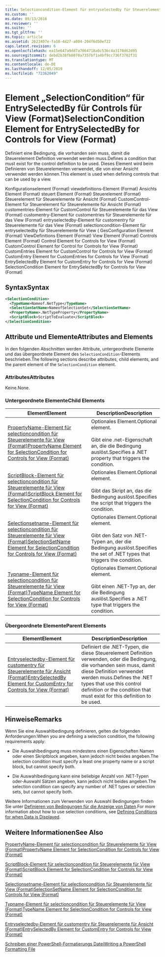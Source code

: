 ```yaml
---
title: Selectioncondition-Element für entryselectedby für Steuerelemente für Ansicht (Format) | Microsoft-Dokumentation
ms.custom: ''
ms.date: 09/13/2016
ms.reviewer: ''
ms.suite: ''
ms.tgt_pltfrm: ''
ms.topic: article
ms.assetid: 2623407e-fa10-4d27-a804-204f6d50ef22
caps.latest.revision: 6
ms.openlocfilehash: ea15e647a9dd7a7064718a0c536c4a3178d62d95
ms.sourcegitcommit: debd2b38fb8070a7357bf1a4bf9cc736f3702f31
ms.translationtype: MT
ms.contentlocale: de-DE
ms.lasthandoff: 12/05/2019
ms.locfileid: "72362049"
---
```

# <a name="selectioncondition-element-for-entryselectedby-for-controls-for-view-format"></a><span data-ttu-id="9bc67-102">Element „SelectionCondition“ für EntrySelectedBy für Controls für View (Format)</span><span class="sxs-lookup"><span data-stu-id="9bc67-102">SelectionCondition Element for EntrySelectedBy for Controls for View (Format)</span></span>

<span data-ttu-id="9bc67-103">Definiert eine Bedingung, die vorhanden sein muss, damit die Steuerelement Definition verwendet werden muss.</span><span class="sxs-lookup"><span data-stu-id="9bc67-103">Defines a condition that must exist for the control definition to be used.</span></span> <span data-ttu-id="9bc67-104">Dieses Element wird beim Definieren von Steuerelementen verwendet, die von einer Ansicht verwendet werden können.</span><span class="sxs-lookup"><span data-stu-id="9bc67-104">This element is used when defining controls that can be used by a view.</span></span>

<span data-ttu-id="9bc67-105">Konfigurationselement (Format) viewdefinitions-Element (Format) Ansichts Element (Format) steuert Element (Format) Steuerelement (Format) Steuerelement für Steuerelemente für Ansicht (Format) CustomControl-Element für Steuerelement für Steuerelemente für Ansicht (Format) customentries-Element für CustomControl für Steuerelemente für das View (Format) customentry-Element für customentries für Steuerelemente für das View (Format) entryselectedby-Element für customentry für Steuerelemente für das View (Format) selectioncondition-Element für entryselectedby für Steuerelemente für View ( Ges</span><span class="sxs-lookup"><span data-stu-id="9bc67-105">Configuration Element (Format) ViewDefinitions Element (Format) View Element (Format) Controls Element (Format) Control Element for Controls for View (Format) CustomControl Element for Control for Controls for View (Format) CustomEntries Element for CustomControl for Controls for View (Format) CustomEntry Element for CustomEntries for Controls for View (Format) EntrySelectedBy Element for CustomEntry for Controls for View (Format) SelectionCondition Element for EntrySelectedBy for Controls for View (Format)</span></span>

## <a name="syntax"></a><span data-ttu-id="9bc67-106">Syntax</span><span class="sxs-lookup"><span data-stu-id="9bc67-106">Syntax</span></span>

```xml
<SelectionCondition>
  <TypeName>Nameof.NetType</TypeName>
  <SelectionSetName>NameofSelectionSet</SelectionSetName>
  <PropertyName>.NetTypeProperty</PropertyName>
  <ScriptBlock>ScriptToEvaluate</ScriptBlock>
</SelectionCondition>
```

## <a name="attributes-and-elements"></a><span data-ttu-id="9bc67-107">Attribute und Elemente</span><span class="sxs-lookup"><span data-stu-id="9bc67-107">Attributes and Elements</span></span>

<span data-ttu-id="9bc67-108">In den folgenden Abschnitten werden Attribute, untergeordnete Elemente und das übergeordnete Element des `SelectionCondition`-Elements beschrieben.</span><span class="sxs-lookup"><span data-stu-id="9bc67-108">The following sections describe attributes, child elements, and the parent element of the `SelectionCondition` element.</span></span>

### <a name="attributes"></a><span data-ttu-id="9bc67-109">Attributes</span><span class="sxs-lookup"><span data-stu-id="9bc67-109">Attributes</span></span>

<span data-ttu-id="9bc67-110">Keine.</span><span class="sxs-lookup"><span data-stu-id="9bc67-110">None.</span></span>

### <a name="child-elements"></a><span data-ttu-id="9bc67-111">Untergeordnete Elemente</span><span class="sxs-lookup"><span data-stu-id="9bc67-111">Child Elements</span></span>

|<span data-ttu-id="9bc67-112">Element</span><span class="sxs-lookup"><span data-stu-id="9bc67-112">Element</span></span>|<span data-ttu-id="9bc67-113">Description</span><span class="sxs-lookup"><span data-stu-id="9bc67-113">Description</span></span>|
|-------------|-----------------|
|[<span data-ttu-id="9bc67-114">PropertyName-Element für selectioncondition für Steuerelemente für View (Format)</span><span class="sxs-lookup"><span data-stu-id="9bc67-114">PropertyName Element for SelectionCondition for Controls for View (Format)</span></span>](./propertyname-element-for-selectioncondition-for-controls-for-view-format.md)|<span data-ttu-id="9bc67-115">Optionales Element.</span><span class="sxs-lookup"><span data-stu-id="9bc67-115">Optional element.</span></span><br /><br /> <span data-ttu-id="9bc67-116">Gibt eine .net-Eigenschaft an, die die Bedingung auslöst.</span><span class="sxs-lookup"><span data-stu-id="9bc67-116">Specifies a .NET property that triggers the condition.</span></span>|
|[<span data-ttu-id="9bc67-117">ScriptBlock-Element für selectioncondition für Steuerelemente für View (Format)</span><span class="sxs-lookup"><span data-stu-id="9bc67-117">ScriptBlock Element for SelectionCondition for Controls for View (Format)</span></span>](./scriptblock-element-for-selectioncondition-for-controls-for-view-format.md)|<span data-ttu-id="9bc67-118">Optionales Element.</span><span class="sxs-lookup"><span data-stu-id="9bc67-118">Optional element.</span></span><br /><br /> <span data-ttu-id="9bc67-119">Gibt das Skript an, das die Bedingung auslöst.</span><span class="sxs-lookup"><span data-stu-id="9bc67-119">Specifies the script that triggers the condition.</span></span>|
|[<span data-ttu-id="9bc67-120">Selectionsetname-Element für selectioncondition für Steuerelemente für View (Format)</span><span class="sxs-lookup"><span data-stu-id="9bc67-120">SelectionSetName Element for SelectionCondition for Controls for View (Format)</span></span>](./selectionsetname-element-for-selectioncondition-for-controls-for-view-format.md)|<span data-ttu-id="9bc67-121">Optionales Element.</span><span class="sxs-lookup"><span data-stu-id="9bc67-121">Optional element.</span></span><br /><br /> <span data-ttu-id="9bc67-122">Gibt den Satz von .NET-Typen an, der die Bedingung auslöst.</span><span class="sxs-lookup"><span data-stu-id="9bc67-122">Specifies the set of .NET types that triggers the condition.</span></span>|
|[<span data-ttu-id="9bc67-123">Typname-Element für selectioncondition für Steuerelemente für View (Format)</span><span class="sxs-lookup"><span data-stu-id="9bc67-123">TypeName Element for SelectionCondition for Controls for View (Format)</span></span>](./typename-element-for-selectioncondition-for-controls-for-view-format.md)|<span data-ttu-id="9bc67-124">Optionales Element.</span><span class="sxs-lookup"><span data-stu-id="9bc67-124">Optional element.</span></span><br /><br /> <span data-ttu-id="9bc67-125">Gibt einen .NET-Typ an, der die Bedingung auslöst.</span><span class="sxs-lookup"><span data-stu-id="9bc67-125">Specifies a .NET type that triggers the condition.</span></span>|

### <a name="parent-elements"></a><span data-ttu-id="9bc67-126">Übergeordnete Elemente</span><span class="sxs-lookup"><span data-stu-id="9bc67-126">Parent Elements</span></span>

|<span data-ttu-id="9bc67-127">Element</span><span class="sxs-lookup"><span data-stu-id="9bc67-127">Element</span></span>|<span data-ttu-id="9bc67-128">Description</span><span class="sxs-lookup"><span data-stu-id="9bc67-128">Description</span></span>|
|-------------|-----------------|
|[<span data-ttu-id="9bc67-129">Entryselectedby-Element für customentry für Steuerelemente für Ansicht (Format)</span><span class="sxs-lookup"><span data-stu-id="9bc67-129">EntrySelectedBy Element for CustomEntry for Controls for View (Format)</span></span>](./entryselectedby-element-for-customentry-for-controls-for-view-format.md)|<span data-ttu-id="9bc67-130">Definiert die .NET-Typen, die diese Steuerelement Definition verwenden, oder die Bedingung, die vorhanden sein muss, damit diese Definition verwendet werden muss.</span><span class="sxs-lookup"><span data-stu-id="9bc67-130">Defines the .NET types that use this control definition or the condition that must exist for this definition to be used.</span></span>|

## <a name="remarks"></a><span data-ttu-id="9bc67-131">Hinweise</span><span class="sxs-lookup"><span data-stu-id="9bc67-131">Remarks</span></span>

<span data-ttu-id="9bc67-132">Wenn Sie eine Auswahlbedingung definieren, gelten die folgenden Anforderungen:</span><span class="sxs-lookup"><span data-stu-id="9bc67-132">When you are defining a selection condition, the following requirements apply:</span></span>

- <span data-ttu-id="9bc67-133">Die Auswahlbedingung muss mindestens einen Eigenschaften Namen oder einen Skriptblock angeben, kann jedoch nicht beides angeben.</span><span class="sxs-lookup"><span data-stu-id="9bc67-133">The selection condition must specify a least one property name or a script block, but cannot specify both.</span></span>

- <span data-ttu-id="9bc67-134">Die Auswahlbedingung kann eine beliebige Anzahl von .NET-Typen oder-Auswahl Sätzen angeben, kann jedoch nicht beides angeben.</span><span class="sxs-lookup"><span data-stu-id="9bc67-134">The selection condition can specify any number of .NET types or selection sets, but cannot specify both.</span></span>

<span data-ttu-id="9bc67-135">Weitere Informationen zum Verwenden von Auswahl Bedingungen finden Sie unter [Definieren von Bedingungen für die Anzeige von Daten](./defining-conditions-for-displaying-data.md).</span><span class="sxs-lookup"><span data-stu-id="9bc67-135">For more information about how to use selection conditions, see [Defining Conditions for when Data is Displayed](./defining-conditions-for-displaying-data.md).</span></span>

## <a name="see-also"></a><span data-ttu-id="9bc67-136">Weitere Informationen</span><span class="sxs-lookup"><span data-stu-id="9bc67-136">See Also</span></span>

[<span data-ttu-id="9bc67-137">PropertyName-Element für selectioncondition für Steuerelemente für View (Format)</span><span class="sxs-lookup"><span data-stu-id="9bc67-137">PropertyName Element for SelectionCondition for Controls for View (Format)</span></span>](./propertyname-element-for-selectioncondition-for-controls-for-view-format.md)

[<span data-ttu-id="9bc67-138">ScriptBlock-Element für selectioncondition für Steuerelemente für View (Format)</span><span class="sxs-lookup"><span data-stu-id="9bc67-138">ScriptBlock Element for SelectionCondition for Controls for View (Format)</span></span>](./scriptblock-element-for-selectioncondition-for-controls-for-view-format.md)

[<span data-ttu-id="9bc67-139">Selectionsetname-Element für selectioncondition für Steuerelemente für View (Format)</span><span class="sxs-lookup"><span data-stu-id="9bc67-139">SelectionSetName Element for SelectionCondition for Controls for View (Format)</span></span>](./selectionsetname-element-for-selectioncondition-for-controls-for-view-format.md)

[<span data-ttu-id="9bc67-140">Typname-Element für selectioncondition für Steuerelemente für View (Format)</span><span class="sxs-lookup"><span data-stu-id="9bc67-140">TypeName Element for SelectionCondition for Controls for View (Format)</span></span>](./typename-element-for-selectioncondition-for-controls-for-view-format.md)

[<span data-ttu-id="9bc67-141">Entryselectedby-Element für customentry für Steuerelemente für Ansicht (Format)</span><span class="sxs-lookup"><span data-stu-id="9bc67-141">EntrySelectedBy Element for CustomEntry for Controls for View (Format)</span></span>](./entryselectedby-element-for-customentry-for-controls-for-view-format.md)

[<span data-ttu-id="9bc67-142">Schreiben einer PowerShell-Formatierungs Datei</span><span class="sxs-lookup"><span data-stu-id="9bc67-142">Writing a PowerShell Formatting File</span></span>](./writing-a-powershell-formatting-file.md)

